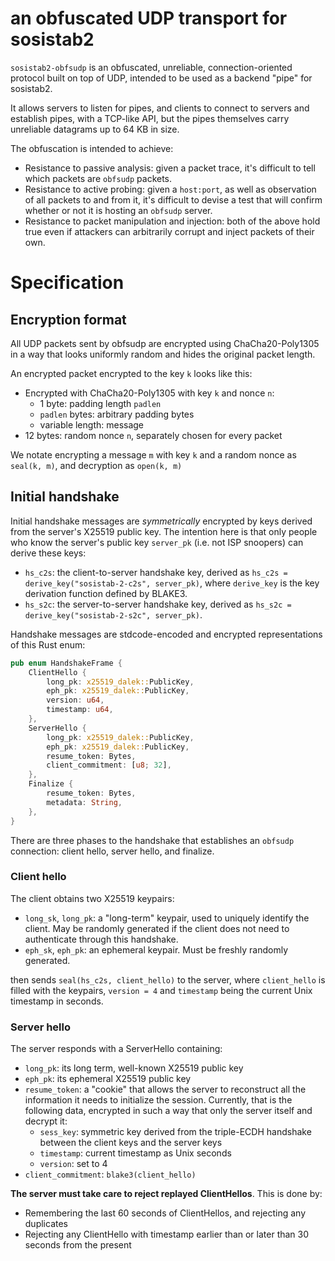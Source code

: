 # an obfuscated UDP transport for sosistab2

`sosistab2-obfsudp` is an obfuscated, unreliable, connection-oriented protocol built on top of UDP, intended to be used as a backend "pipe" for sosistab2.

It allows servers to listen for pipes, and clients to connect to servers and establish pipes, with a TCP-like API, but the pipes themselves carry unreliable datagrams up to 64 KB in size.

The obfuscation is intended to achieve:

- Resistance to passive analysis: given a packet trace, it's difficult to tell which packets are `obfsudp` packets.
- Resistance to active probing: given a `host:port`, as well as observation of all packets to and from it, it's difficult to devise a test that will confirm whether or not it is hosting an `obfsudp` server.
- Resistance to packet manipulation and injection: both of the above hold true even if attackers can arbitrarily corrupt and inject packets of their own.

# Specification

## Encryption format

All UDP packets sent by obfsudp are encrypted using ChaCha20-Poly1305 in a way that looks uniformly random and hides the original packet length.

An encrypted packet encrypted to the key `k` looks like this:

- Encrypted with ChaCha20-Poly1305 with key `k` and nonce `n`:
  - 1 byte: padding length `padlen`
  - `padlen` bytes: arbitrary padding bytes
  - variable length: message
- 12 bytes: random nonce `n`, separately chosen for every packet

We notate encrypting a message `m` with key `k` and a random nonce as `seal(k, m)`, and decryption as `open(k, m)`

## Initial handshake

Initial handshake messages are _symmetrically_ encrypted by keys derived from the server's X25519 public key. The intention here is that only people who know the server's public key `server_pk` (i.e. not ISP snoopers) can derive these keys:

- `hs_c2s`: the client-to-server handshake key, derived as `hs_c2s = derive_key("sosistab-2-c2s", server_pk)`, where `derive_key` is the key derivation function defined by BLAKE3.
- `hs_s2c`: the server-to-server handshake key, derived as `hs_s2c = derive_key("sosistab-2-s2c", server_pk)`.

Handshake messages are stdcode-encoded and encrypted representations of this Rust enum:

```rust
pub enum HandshakeFrame {
    ClientHello {
        long_pk: x25519_dalek::PublicKey,
        eph_pk: x25519_dalek::PublicKey,
        version: u64,
        timestamp: u64,
    },
    ServerHello {
        long_pk: x25519_dalek::PublicKey,
        eph_pk: x25519_dalek::PublicKey,
        resume_token: Bytes,
        client_commitment: [u8; 32],
    },
    Finalize {
        resume_token: Bytes,
        metadata: String,
    },
}
```

There are three phases to the handshake that establishes an `obfsudp` connection: client hello, server hello, and finalize.

### Client hello

The client obtains two X25519 keypairs:

- `long_sk`, `long_pk`: a "long-term" keypair, used to uniquely identify the client. May be randomly generated if the client does not need to authenticate through this handshake.
- `eph_sk`, `eph_pk`: an ephemeral keypair. Must be freshly randomly generated.

then sends `seal(hs_c2s, client_hello)` to the server, where `client_hello` is filled with the keypairs, `version = 4` and `timestamp` being the current Unix timestamp in seconds.

### Server hello

The server responds with a ServerHello containing:

- `long_pk`: its long term, well-known X25519 public key
- `eph_pk`: its ephemeral X25519 public key
- `resume_token`: a "cookie" that allows the server to reconstruct all the information it needs to initialize the session. Currently, that is the following data, encrypted in such a way that only the server itself and decrypt it:
  - `sess_key`: symmetric key derived from the triple-ECDH handshake between the client keys and the server keys
  - `timestamp`: current timestamp as Unix seconds
  - `version`: set to 4
- `client_commitment`: `blake3(client_hello)`

**The server must take care to reject replayed ClientHellos**. This is done by:

- Remembering the last 60 seconds of ClientHellos, and rejecting any duplicates
- Rejecting any ClientHello with timestamp earlier than or later than 30 seconds from the present

